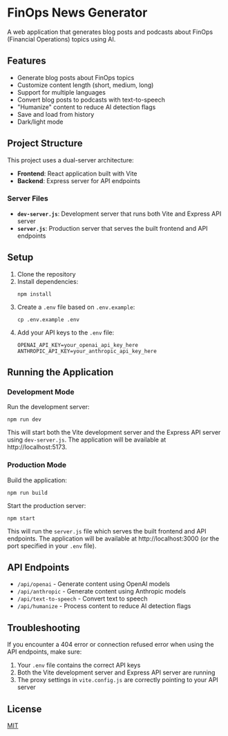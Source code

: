 # FinOps News Generator

A web application that generates blog posts and podcasts about FinOps (Financial Operations) topics using AI.

## Features

- Generate blog posts about FinOps topics
- Customize content length (short, medium, long)
- Support for multiple languages
- Convert blog posts to podcasts with text-to-speech
- "Humanize" content to reduce AI detection flags
- Save and load from history
- Dark/light mode

## Project Structure

This project uses a dual-server architecture:

- **Frontend**: React application built with Vite
- **Backend**: Express server for API endpoints

### Server Files

- **`dev-server.js`**: Development server that runs both Vite and Express API server
- **`server.js`**: Production server that serves the built frontend and API endpoints

## Setup

1. Clone the repository
2. Install dependencies:
   ```
   npm install
   ```
3. Create a `.env` file based on `.env.example`:
   ```
   cp .env.example .env
   ```
4. Add your API keys to the `.env` file:
   ```
   OPENAI_API_KEY=your_openai_api_key_here
   ANTHROPIC_API_KEY=your_anthropic_api_key_here
   ```

## Running the Application

### Development Mode

Run the development server:

```
npm run dev
```

This will start both the Vite development server and the Express API server using `dev-server.js`. The application will be available at http://localhost:5173.

### Production Mode

Build the application:

```
npm run build
```

Start the production server:

```
npm start
```

This will run the `server.js` file which serves the built frontend and API endpoints. The application will be available at http://localhost:3000 (or the port specified in your `.env` file).

## API Endpoints

- `/api/openai` - Generate content using OpenAI models
- `/api/anthropic` - Generate content using Anthropic models
- `/api/text-to-speech` - Convert text to speech
- `/api/humanize` - Process content to reduce AI detection flags

## Troubleshooting

If you encounter a 404 error or connection refused error when using the API endpoints, make sure:

1. Your `.env` file contains the correct API keys
2. Both the Vite development server and Express API server are running
3. The proxy settings in `vite.config.js` are correctly pointing to your API server

## License

[MIT](LICENSE)

